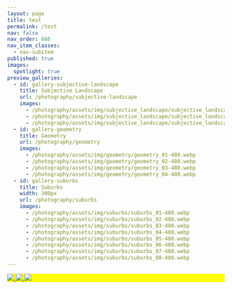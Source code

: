 ```yaml
---
layout: page
title: test
permalink: /test
nav: false
nav_order: 666
nav_item_classes:
  - nav-subitem
published: true
images:
  spotlight: true
preview_galleries:
  - id: gallery-subjective-landscape
    title: Subjective Landscape
    url: /photography/subjective-landscape
    images:
      - /photography/assets/img/subjective_landscape/subjective_landscape_1a-480.webp
      - /photography/assets/img/subjective_landscape/subjective_landscape_1b-480.webp
      - /photography/assets/img/subjective_landscape/subjective_landscape_1c-480.webp
  - id: gallery-geometry
    title: Geometry
    url: /photography/geometry
    images:
      - /photography/assets/img/geometry/geometry_01-480.webp
      - /photography/assets/img/geometry/geometry_02-480.webp
      - /photography/assets/img/geometry/geometry_03-480.webp
      - /photography/assets/img/geometry/geometry_04-480.webp
  - id: gallery-suburbs
    title: Suburbs
    width: 300px
    url: /photography/suburbs
    images:
      - /photography/assets/img/suburbs/suburbs_01-480.webp
      - /photography/assets/img/suburbs/suburbs_02-480.webp
      - /photography/assets/img/suburbs/suburbs_03-480.webp
      - /photography/assets/img/suburbs/suburbs_04-480.webp
      - /photography/assets/img/suburbs/suburbs_05-480.webp
      - /photography/assets/img/suburbs/suburbs_06-480.webp
      - /photography/assets/img/suburbs/suburbs_07-480.webp
      - /photography/assets/img/suburbs/suburbs_08-480.webp
---
```


<div id="gallery-subjective-landscape" class="preview-gallery"></div>
<div id="gallery-geometry" class="preview-gallery"></div>
<div id="gallery-suburbs" class="preview-gallery"></div>

<div class="spotlight-group spotlight-flex" style="background-color: yellow;">
    <span class="flex-divider"></span>
    <a class="spotlight" href="/photography/assets/img/subjective_landscape/subjective_landscape_3a.jpg">
        <img src="/photography/assets/img/subjective_landscape/subjective_landscape_3a-480.webp" />
    </a>
    <a class="spotlight" href="/photography/assets/img/subjective_landscape/subjective_landscape_3b.jpg">
        <img src="/photography/assets/img/subjective_landscape/subjective_landscape_3b-480.webp" />
    </a>
    <a class="spotlight" href="/photography/assets/img/subjective_landscape/subjective_landscape_3c.jpg">
        <img src="/photography/assets/img/subjective_landscape/subjective_landscape_3c-480.webp" />
    </a>
</div>
